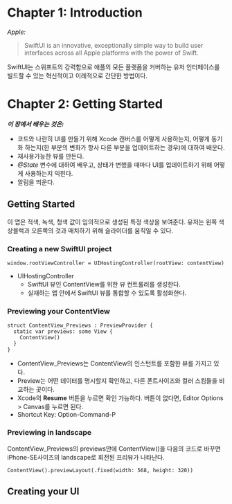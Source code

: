 # Chapter 1: Introduction

_Apple:_
> SwiftUI is an innovative, exceptionally simple way to build user interfaces across all Apple platforms with the power of Swift.

SwiftUI는 스위프트의 강력함으로 애플의 모든 플랫폼을 커버하는 유저 인터페이스를 빌드할 수 있는 혁신적이고 이례적으로 간단한 방법이다. 

# Chapter 2: Getting Started
**_이 장에서 배우는 것은:_**
* 코드와 나란히 UI를 만들기 위해 Xcode 캔버스를 어떻게 사용하는지, 어떻게 동기화 하는지(한 부분의 변화가 항사 다른 부분을 업데이트하는 경우)에 대하여 배운다.
* 재사용가능한 뷰를 만든다.
* _@State_ 변수에 대하여 배우고, 상태가 변했을 때마다 UI를 업데이트하기 위해 어떻게 사용하는지 익힌다.
* 알림을 띄운다.

## Getting Started
이 앱은 적색, 녹색, 청색 값이 임의적으로 생성된 특정 색상을 보여준다. 유저는 왼쪽 색상블럭과 오른쪽의 것과 매치하기 위해 슬라이더를 움직일 수 있다.

### Creating a new SwiftUI project 
~~~
window.rootViewController = UIHostingController(rootView: contentView)
~~~
* UIHostingController 
  - SwiftUI 뷰인 ContentView를 위한 뷰 컨트롤러를 생성한다. 
  - 실재하는 앱 안에서 SwiftUI 뷰를 통합할 수 있도록 활성화한다.

### Previewing your ContentView
~~~
struct ContentView_Previews : PreviewProvider {
  static var previews: some View {
    ContentView()
  }
}
~~~
* ContentView_Previews는 ContentView의 인스턴트를 포함한 뷰를 가지고 있다.
* Preview는 어떤 데이터를 명시할지 확인하고, 다른 폰트사이즈와 컬러 스킴들을 비교하는 곳이다.
* Xcode의 **Resume** 버튼을 누르면 확인 가능하다. 버튼이 없다면, Editor Options > Canvas를 누르면 된다.
* Shortcut Key: Option-Command-P

### Previewing in landscape
ContentView_Previews의 previews안에 ContentView()을 다음의 코드로 바꾸면 iPhone-SE사이즈의 landscape로 회전된 프리뷰가 나타난다.
~~~
ContentView().previewLayout(.fixed(width: 568, height: 320))
~~~

## Creating your UI

